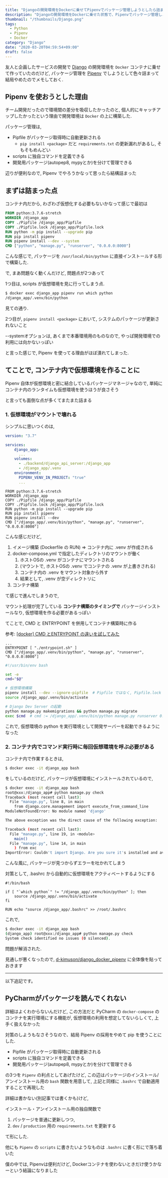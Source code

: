 ```yaml
---
title: "Djangoの開発環境をDockerに乗せてPipenvでパッケージ管理しようとしたら詰まって結局やめた話"
description: "Djangoの開発環境をDockerに乗せた状態で、Pipenvでパッケージ管理しようとしたら詰まって結局やめた話をします。"
thumbnail: "/thumbnails/Django.png"
tags:
  - Python
  - Pipenv
  - Docker
category: "Django"
date: "2020-03-20T04:59:54+09:00"
draft: false
---
```


友人と企画したサービスの開発で [Django](https://github.com/django/django) の開発環境を `Docker` コンテナに乗せて作っていたのだけど, パッケージ管理を [Pipenv](https://pipenv-ja.readthedocs.io/ja/translate-ja/basics.html) でしようとして色々詰まって結局やめたのでメモしておく.

## Pipenv を使おうとした理由

チーム開発だったので環境間の差分を吸収したかったのと, 個人的にキャッチアップしたかったという理由で開発環境は `Docker` の上に構築した.

パッケージ管理は,

- Pipfile がパッケージ取得時に自動更新される
  - `pip install <package>` だと `requirements.txt` の更新漏れがあるし, そもそもめんどい
- scripts に独自コマンドを定義できる
- 開発用パッケージ(autopep8, mypyとか)を分けて管理できる

辺りが便利なので, Pipenv でやろうかなって思ったら結構詰まった

## まずは詰まった点

コンテナ内だから, わざわざ仮想化する必要もないかなって感じで最初は

``` Dockerfile
FROM python:3.7.6-stretch
WORKDIR /django_app
COPY ./Pipfile /django_app/Pipfile
COPY ./Pipfile.lock /django_app/Pipfile.lock
RUN python -m pip install --upgrade pip
RUN pip install pipenv
RUN pipenv install --dev --system
CMD ["python", "manage.py", "runserver", "0.0.0.0:8000"]
```

こんな感じで, パッケージを `/usr/local/bin/python` に直接インストールする形で構築した.

で, まあ問題なく動くんだけど, 問題点が2つあって

1つ目は, scripts が仮想環境を見に行ってしまう点.

``` bash
$ docker exec django_app pipenv run which python
/django_app/.venv/bin/python
```

見ての通り.

2つ目が, `pipenv install <package>` において, システムのパッケージが更新されないこと

--systemオプションは, あくまで本番環境用のものなので, やっぱ開発環境での利用には向かないっぽい

と言った感じで, Pipenv を使ってる理由がほぼ潰れてしまった.

## てことで, コンテナ内で仮想環境を作ることに

Pipenv 自体が仮想環境と密に結合しているパッケージマネージャなので, 単純にコンテナ内のランタイムも仮想環境を使うほうが良さそう

と言っても面倒な点が多くてまたまた詰まる

### 1. 仮想環境がマウントで壊れる

シンプルに思いつくのは,

``` yml:title=docker-compose.yml
version: "3.7"

services:
    django_app:
      ...
    volumes:
      - ./backend/django_api_server:/django_app
      - /django_app/.venv
    environment:
      PIPENV_VENV_IN_PROJECT: "true"
      ...
```

``` Dockerfile:title=django_app/Dockerfile
FROM python:3.7.6-stretch
WORKDIR /django_app
COPY ./Pipfile /django_app/Pipfile
COPY ./Pipfile.lock /django_app/Pipfile.lock
RUN python -m pip install --upgrade pip
RUN pip install pipenv
RUN pipenv install --dev
CMD ["/django_app/.venv/bin/python", "manage.py", "runserver", "0.0.0.0:8000"]
```

こんな感じだけど,

1. イメージ構築 (Dockerfile の RUN) => コンテナ内に .venv が作成される
2. docker-compose.yml で指定したディレクトリのマウントが働く
    1. ホストOSの .venv がコンテナにマウントされる
    2. (マウントで, ホストOSの .venv でコンテナの .venv が上書きされる)
    3. コンテナ内の .venv をマウント対象から外す
    4. 結果として, .venv が空ディレクトリに
3. コンテナ構築

て感じで進んでしまうので,

マウント処理が完了している **コンテナ構築のタイミングで** パッケージインストールなり, 仮想環境を作る必要があるっぽい

てことで, CMD と ENTRYPOINT を併用してコンテナ構築時に作る

参考: [[docker] CMD とENTRYPOINT の違いを試してみた](https://qiita.com/hihihiroro/items/d7ceaadc9340a4dbeb8f#%E4%BD%B5%E7%94%A8)

``` Dockerfile:title=Dockerfile
...
ENTRYPOINT [ "./entrypoint.sh" ]
CMD ["/django_app/.venv/bin/python", "manage.py", "runserver", "0.0.0.0:8000"]
```

``` bash:title=entrypoint.sh
#!/usr/bin/env bash

set -e
cmd="$@"

# 仮想環境構築
pipenv install --dev --ignore-pipfile  # Pipfile ではなく, Pipfile.lock から
source /django_app/.venv/bin/activate

# Django Dev Server の起動
python manage.py makemigrations && python manage.py migrate
exec $cmd  # cmd := /django_app/.venv/bin/python manage.py runserver 0.0.0.0:8000
```

これで, 仮想環境の python を実行環境として開発サーバーを起動できるようになった

### 2. コンテナ内でコマンド実行時に毎回仮想環境を呼ぶ必要がある

コンテナ内で作業するときは,

``` bash
$ docker exec -it django_app bash
```

をしているのだけど, パッケージが仮想環境にインストールされているので,

``` bash
$ docker exec -it django_app bash
root@xxx:/django_app# python manage.py check
Traceback (most recent call last):
  File "manage.py", line 8, in main
    from django.core.management import execute_from_command_line
ModuleNotFoundError: No module named 'django'

The above exception was the direct cause of the following exception:

Traceback (most recent call last):
  File "manage.py", line 19, in <module>
    main()
  File "manage.py", line 14, in main
    ) from exc
ImportError: Couldn't import Django. Are you sure it's installed and available on your PYTHONPATH environment variable? Did you forget to activate a virtual environment?
```

こんな風に, パッケージが見つからずエラーを吐かれてしまう

対策として, .bashrc から自動的に仮想環境をアクティベートするようにする

``` bash:title=/django_app/.bashrc
#!/bin/bash

if [ "`which python`" != "/django_app/.venv/bin/python" ]; then
    source /django_app/.venv/bin/activate
fi
```

``` Dockerfile:title="/django_app/Dockerfile"
RUN echo "source /django_app/.bashrc" >> /root/.bashrc
```

これで,

``` bash
$ docker exec -it django_app bash
(django_app) root@xxx:/django_app# python manage.py check
System check identified no issues (0 silenced).
```

問題が解消された.

見通しが悪くなったので,
[d-kimuson/django_docker_pipenv](https://github.com/d-kimuson/django_docker_pipenv)
に全体像を貼っておきます

---

以下追記です。

## PyCharmがパッケージを読んでくれない

詳細はよくわからないんだけど, この方法だと PyCharm の `docker-compose` のコンテナを実行環境にする機能が, 仮想環境の利用を想定してないらしくて, 上手く扱えなかった

対策のしようもなさそうなので、結局 Pipenv の採用をやめて pip を使うことにした.

- Pipfile がパッケージ取得時に自動更新される
- scripts に独自コマンドを定義できる
- 開発用パッケージ(autopep8, mypyとか)を分けて管理できる

の3つを `Pipenv` の利点としてあげたけど, この辺はパッケージのインストール/アンインストール用の `bash` 関数を用意して, 上記と同様に `.bashrc` で自動適用することで再現した

詳細は書かない(別記事では書くかも)けど,

インストール・アンインストール用の独自関数で

1. パッケージを普通に更新しつつ,
2. `dev` / `production` 用の `requirements.txt` を更新する

て形にした.

他にも `Pipenv` の `scripts` に書きたいようなものは `.bashrc` に書く形にで落ち着いた

僕の中では, Pipenvは便利だけど, Dockerコンテナを使わないときだけ使うかなーという結論になりました
